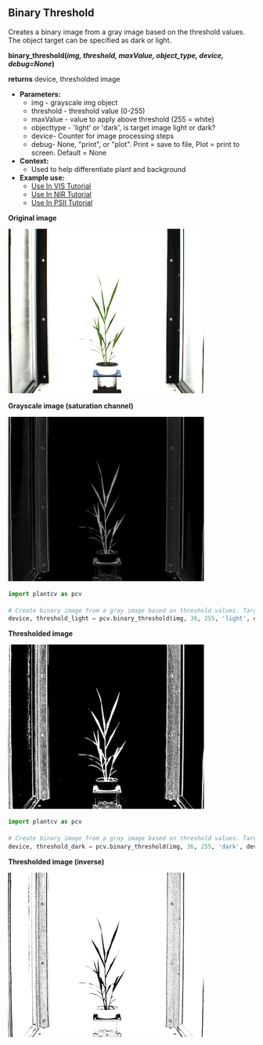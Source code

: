 ## Binary Threshold

Creates a binary image from a gray image based on the threshold values. 
The object target can be specified as dark or light.

**binary_threshold(*img, threshold, maxValue, object_type, device, debug=None*)**

**returns** device, thresholded image

- **Parameters:**
    - img - grayscale img object
    - threshold - threshold value (0-255)
    - maxValue - value to apply above threshold (255 = white)
    - objecttype - 'light' or 'dark', is target image light or dark?
    - device- Counter for image processing steps
    - debug- None, "print", or "plot". Print = save to file, Plot = print to screen. Default = None
- **Context:**
    - Used to help differentiate plant and background
- **Example use:**
    - [Use In VIS Tutorial](vis_tutorial.md)
    - [Use In NIR Tutorial](nir_tutorial.md)
    - [Use In PSII Tutorial](psII_tutorial.md)
    
**Original image**

![Screenshot](img/documentation_images/binary_threshold/original_image.jpg)

**Grayscale image (saturation channel)**

![Screenshot](img/documentation_images/binary_threshold/saturation_image.jpg)

```python
import plantcv as pcv

# Create binary image from a gray image based on threshold values. Targeting light objects in the image.
device, threshold_light = pcv.binary_threshold(img, 36, 255, 'light', device, debug="print")
```

**Thresholded image**

![Screenshot](img/documentation_images/binary_threshold/thresholded_image.jpg)

```python
import plantcv as pcv

# Create binary image from a gray image based on threshold values. Targeting dark objects in the image.
device, threshold_dark = pcv.binary_threshold(img, 36, 255, 'dark', device, debug="print")
```

**Thresholded image (inverse)**

![Screenshot](img/documentation_images/binary_threshold/thresholded_inverse_image.jpg)
